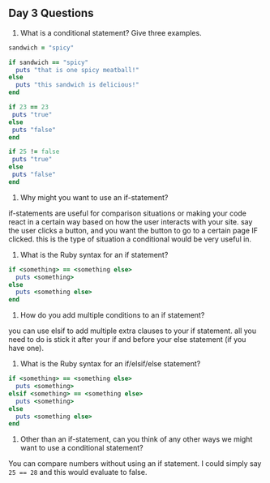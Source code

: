 ## Day 3 Questions

1. What is a conditional statement? Give three examples.

 ```ruby
 sandwich = "spicy"

 if sandwich == "spicy"
   puts "that is one spicy meatball!"
 else
   puts "this sandwich is delicious!"
 end

if 23 == 23
  puts "true"
else
  puts "false"
end

if 25 != false
  puts "true"
else
  puts "false"
end
```

1. Why might you want to use an if-statement?

if-statements are useful for comparison situations or making your code react in a certain way based on how the user interacts with your site. say the user clicks a button, and you want the button to go to a certain page IF clicked. this is the type of situation a conditional would be very useful in.

1. What is the Ruby syntax for an if statement?

```ruby
if <something> == <something else>
  puts <something>
else
  puts <something else>
end
```

1. How do you add multiple conditions to an if statement?

you can use elsif to add multiple extra clauses to your if statement. all you need to do is stick it after your if and before your else statement (if you have one).

1. What is the Ruby syntax for an if/elsif/else statement?

```ruby
if <something> == <something else>
  puts <something>
elsif <something> == <something else>
  puts <something>
else
  puts <something else>
end
```

1. Other than an if-statement, can you think of any other ways we might want to use a conditional statement?

You can compare numbers without using an if statement. I could simply say `25 == 28` and this would evaluate to false. 
